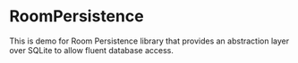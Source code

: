 # RoomPersistence
This is demo for Room Persistence library that provides an abstraction layer over SQLite to allow fluent database access.
